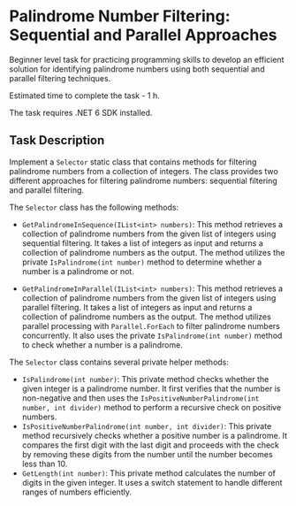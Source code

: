 # Palindrome Number Filtering: Sequential and Parallel Approaches

Beginner level task for practicing programming skills to develop an efficient solution for identifying palindrome numbers using both sequential and parallel filtering techniques.

Estimated time to complete the task - 1 h.

The task requires .NET 6 SDK installed.

## Task Description

Implement a `Selector` static class  that contains methods for filtering palindrome numbers from a collection of integers. The class provides two different approaches for filtering palindrome numbers: sequential filtering and parallel filtering.

The `Selector` class has the following methods:

- `GetPalindromeInSequence(IList<int> numbers)`: This method retrieves a collection of palindrome numbers from the given list of integers using sequential filtering. It takes a list of integers as input and returns a collection of palindrome numbers as the output. The method utilizes the private `IsPalindrome(int number)` method to determine whether a number is a palindrome or not.

- `GetPalindromeInParallel(IList<int> numbers)`: This method retrieves a collection of palindrome numbers from the given list of integers using parallel filtering. It takes a list of integers as input and returns a collection of palindrome numbers as the output. The method utilizes parallel processing with `Parallel.ForEach` to filter palindrome numbers concurrently. It also uses the private `IsPalindrome(int number)` method to check whether a number is a palindrome.

The `Selector` class contains several private helper methods:
- `IsPalindrome(int number)`: This private method checks whether the given integer is a palindrome number. It first verifies that the number is non-negative and then uses the `IsPositiveNumberPalindrome(int number, int divider)` method to perform a recursive check on positive numbers.
- `IsPositiveNumberPalindrome(int number, int divider)`: This private method recursively checks whether a positive number is a palindrome. It compares the first digit with the last digit and proceeds with the check by removing these digits from the number until the number becomes less than 10.
- `GetLength(int number)`: This private method calculates the number of digits in the given integer. It uses a switch statement to handle different ranges of numbers efficiently.
